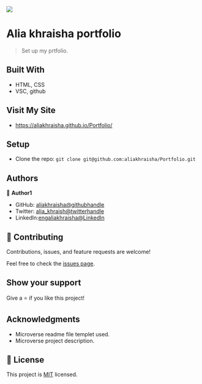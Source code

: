 ![](https://img.shields.io/badge/Microverse-blueviolet)

# Alia khraisha portfolio

> Set up my prtfolio.


## Built With

- HTML, CSS
- VSC, github

## Visit My Site 

- https://aliakhraisha.github.io/Portfolio/

## Setup

* Clone the repo: `git clone git@github.com:aliakhraisha/Portfolio.git`

## Authors

👤 **Author1**

- GitHub: [aliakhraisha@githubhandle](https://github.com/aliakhraisha)
- Twitter: [alia_khraish@twitterhandle](https://twitter.com/alia_khraisha)
- LinkedIn:[engaliakhraisha@LinkedIn](https://www.linkedin.com/in/engaliakhraisha/)

## 🤝 Contributing

Contributions, issues, and feature requests are welcome!

Feel free to check the [issues page](../../issues/).

## Show your support

Give a ⭐️ if you like this project!

## Acknowledgments

- Microverse readme file templet used.
- Microverse project description.

## 📝 License

This project is [MIT](https://github.com/aliakhraisha/Portfolio/blob/setup-and-mobile-first/licence) licensed.
